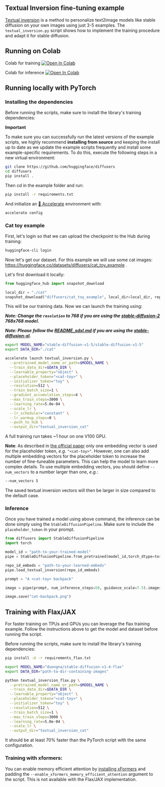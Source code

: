 ## Textual Inversion fine-tuning example

[Textual inversion](https://huggingface.co/papers/2208.01618) is a method to personalize text2image models like stable diffusion on your own images using just 3-5 examples.
The `textual_inversion.py` script shows how to implement the training procedure and adapt it for stable diffusion.

## Running on Colab

Colab for training
[![Open In Colab](https://colab.research.google.com/assets/colab-badge.svg)](https://colab.research.google.com/github/huggingface/notebooks/blob/main/diffusers/sd_textual_inversion_training.ipynb)

Colab for inference
[![Open In Colab](https://colab.research.google.com/assets/colab-badge.svg)](https://colab.research.google.com/github/huggingface/notebooks/blob/main/diffusers/stable_conceptualizer_inference.ipynb)

## Running locally with PyTorch
### Installing the dependencies

Before running the scripts, make sure to install the library's training dependencies:

**Important**

To make sure you can successfully run the latest versions of the example scripts, we highly recommend **installing from source** and keeping the install up to date as we update the example scripts frequently and install some example-specific requirements. To do this, execute the following steps in a new virtual environment:
```bash
git clone https://github.com/huggingface/diffusers
cd diffusers
pip install .
```

Then cd in the example folder and run:
```bash
pip install -r requirements.txt
```

And initialize an [🤗 Accelerate](https://github.com/huggingface/accelerate/) environment with:

```bash
accelerate config
```

### Cat toy example

First, let's login so that we can upload the checkpoint to the Hub during training:

```bash
huggingface-cli login
```

Now let's get our dataset. For this example we will use some cat images: https://huggingface.co/datasets/diffusers/cat_toy_example .

Let's first download it locally:

```py
from huggingface_hub import snapshot_download

local_dir = "./cat"
snapshot_download("diffusers/cat_toy_example", local_dir=local_dir, repo_type="dataset", ignore_patterns=".gitattributes")
```

This will be our training data.
Now we can launch the training using:

**___Note: Change the `resolution` to 768 if you are using the [stable-diffusion-2](https://huggingface.co/stabilityai/stable-diffusion-2) 768x768 model.___**

**___Note: Please follow the [README_sdxl.md](./README_sdxl.md) if you are using the [stable-diffusion-xl](https://huggingface.co/stabilityai/stable-diffusion-xl-base-1.0).___**

```bash
export MODEL_NAME="stable-diffusion-v1-5/stable-diffusion-v1-5"
export DATA_DIR="./cat"

accelerate launch textual_inversion.py \
  --pretrained_model_name_or_path=$MODEL_NAME \
  --train_data_dir=$DATA_DIR \
  --learnable_property="object" \
  --placeholder_token="<cat-toy>" \
  --initializer_token="toy" \
  --resolution=512 \
  --train_batch_size=1 \
  --gradient_accumulation_steps=4 \
  --max_train_steps=3000 \
  --learning_rate=5.0e-04 \
  --scale_lr \
  --lr_scheduler="constant" \
  --lr_warmup_steps=0 \
  --push_to_hub \
  --output_dir="textual_inversion_cat"
```

A full training run takes ~1 hour on one V100 GPU.

**Note**: As described in [the official paper](https://huggingface.co/papers/2208.01618)
only one embedding vector is used for the placeholder token, *e.g.* `"<cat-toy>"`.
However, one can also add multiple embedding vectors for the placeholder token
to increase the number of fine-tuneable parameters. This can help the model to learn
more complex details. To use multiple embedding vectors, you should define `--num_vectors`
to a number larger than one, *e.g.*:
```bash
--num_vectors 5
```

The saved textual inversion vectors will then be larger in size compared to the default case.

### Inference

Once you have trained a model using above command, the inference can be done simply using the `StableDiffusionPipeline`. Make sure to include the `placeholder_token` in your prompt.

```python
from diffusers import StableDiffusionPipeline
import torch

model_id = "path-to-your-trained-model"
pipe = StableDiffusionPipeline.from_pretrained(model_id,torch_dtype=torch.float16).to("cuda")

repo_id_embeds = "path-to-your-learned-embeds"
pipe.load_textual_inversion(repo_id_embeds)

prompt = "A <cat-toy> backpack"

image = pipe(prompt, num_inference_steps=50, guidance_scale=7.5).images[0]

image.save("cat-backpack.png")
```


## Training with Flax/JAX

For faster training on TPUs and GPUs you can leverage the flax training example. Follow the instructions above to get the model and dataset before running the script.

Before running the scripts, make sure to install the library's training dependencies:

```bash
pip install -U -r requirements_flax.txt
```

```bash
export MODEL_NAME="duongna/stable-diffusion-v1-4-flax"
export DATA_DIR="path-to-dir-containing-images"

python textual_inversion_flax.py \
  --pretrained_model_name_or_path=$MODEL_NAME \
  --train_data_dir=$DATA_DIR \
  --learnable_property="object" \
  --placeholder_token="<cat-toy>" \
  --initializer_token="toy" \
  --resolution=512 \
  --train_batch_size=1 \
  --max_train_steps=3000 \
  --learning_rate=5.0e-04 \
  --scale_lr \
  --output_dir="textual_inversion_cat"
```
It should be at least 70% faster than the PyTorch script with the same configuration.

### Training with xformers:
You can enable memory efficient attention by [installing xFormers](https://github.com/facebookresearch/xformers#installing-xformers) and padding the `--enable_xformers_memory_efficient_attention` argument to the script. This is not available with the Flax/JAX implementation.
